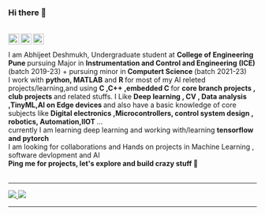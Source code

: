 ### Hi there 👋

<br/>
<a href="https://www.linkedin.com/in/abhijeet-deshmukh-a27955195?lipi=urn%3Ali%3Apage%3Ad_flagship3_profile_view_base_contact_details%3B9UUHPUykR1yg9Fa2m%2FN30Q%3D%3D" target="_blank">
  <img align="left" alt="Linkedin" width="22px" src="https://cdn.jsdelivr.net/npm/simple-icons@v3/icons/linkedin.svg" />
</a>
<a href="https://t.me/yuno_6431"target="_blank">
  <img align="left" alt="Telegram" width="22px" src="https://cdn.jsdelivr.net/npm/simple-icons@v3/icons/telegram.svg" />
</a>
<a href="https://kaggle.com/sarabhian"target="_blank">
  <img align="left" alt="Kaggle" width="22px" src="https://cdn.jsdelivr.net/npm/simple-icons@v3/icons/kaggle.svg" />
</a></br>
<br>
I am Abhijeet Deshmukh, Undergraduate student at <strong>College of Engineering Pune </strong> pursuing Major in <strong>Instrumentation and Control and Engineering (ICE) </strong> (batch 2019-23) + pursuing minor in<strong> Computert Science </strong> (batch 2021-23) <br/> 
I work with  <strong>python, MATLAB</strong> and <strong>  R </strong> for most of my AI releted projects/learning,and using <strong>C ,C++ ,embedded C </strong> for <strong>  core branch projects , club projects </strong> and  related stuffs.
I Like  <strong>Deep learning , CV , Data analysis ,TinyML,AI on Edge devices </strong> and also have a basic knowledge of core subjects like <strong>Digital electronics ,Microcontrollers, control system design , robotics, Automation,IIOT </strong> ... <br/>
currently I am learning deep learning  and working  with/learning <strong>tensorflow and pytorch</strong>  <br/>
I am looking for collaborations and Hands on projects in Machine Learning , software devlopment and AI <br/>
<strong>Ping me for projects, let's explore and build crazy stuff 👊</strong>
<br/>
<br>
<hr size='20' color='grey'/> </bt>

<a href="https://github.com/anuraghazra/convoychat">
  <img align="top-right" src="https://github-readme-stats.vercel.app/api?username=Sarabhian&show_icons=true&title_color=fff&icon_color=79ff97&text_color=9f9f9f&bg_color=151515&count_private=true" />
</a>
<a href="https://github.com/anuraghazra/github-readme-stats">
  <img align="top-left" src="https://github-readme-stats.vercel.app/api/top-langs/?username=Sarabhian&count_private=true&layout=compact" />
</a>
</br><hr size='20' color='grey'/> </bt>





